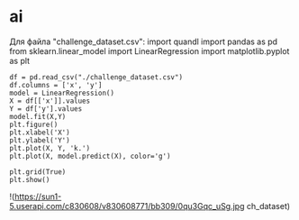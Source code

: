 # ai
Для файла "challenge_dataset.csv":
    import quandl
    import pandas as pd
    from sklearn.linear_model import LinearRegression
    import matplotlib.pyplot as plt
    
    df = pd.read_csv("./challenge_dataset.csv")
    df.columns = ['x', 'y']
    model = LinearRegression()
    X = df[['x']].values
    Y = df['y'].values
    model.fit(X,Y)
    plt.figure()
    plt.xlabel('X')
    plt.ylabel('Y')
    plt.plot(X, Y, 'k.')
    plt.plot(X, model.predict(X), color='g')
    
    plt.grid(True)
    plt.show()
    
    
!(https://sun1-5.userapi.com/c830608/v830608771/bb309/0qu3Gqc_uSg.jpg ch_dataset)

